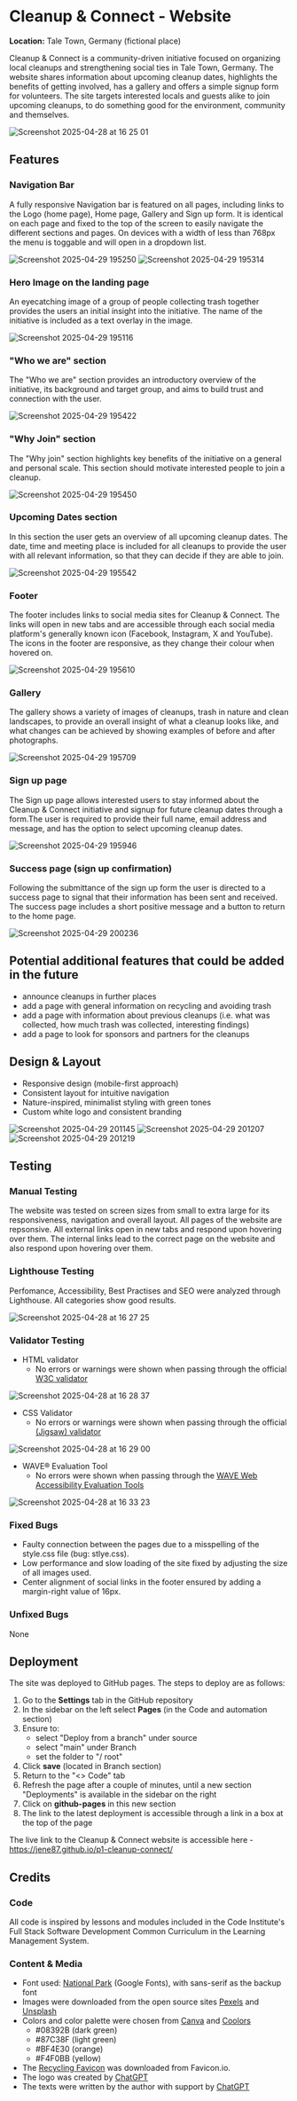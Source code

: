 # Cleanup & Connect - Website

**Location:** Tale Town, Germany (fictional place) 

Cleanup & Connect is a community-driven initiative focused on organizing local cleanups and strengthening social ties in Tale Town, Germany. The website shares information about upcoming cleanup dates, highlights the benefits of getting involved, has a gallery and offers a simple signup form for volunteers. The site targets interested locals and guests alike to join upcoming cleanups, to do something good for the environment, community and themselves. 

![Screenshot 2025-04-28 at 16 25 01](https://github.com/user-attachments/assets/03079507-033c-4399-bac4-b14a383f10c9)

## Features
### Navigation Bar
A fully responsive Navigation bar is featured on all pages, including links to the Logo (home page), Home page, Gallery and Sign up form. It is identical on each page and fixed to the top of the screen to easily navigate the different sections and pages. On devices with a width of less than 768px the menu is toggable and will open in a dropdown list.

![Screenshot 2025-04-29 195250](https://github.com/user-attachments/assets/0c09014a-42ed-427d-a65b-13df2df34ccc)
![Screenshot 2025-04-29 195314](https://github.com/user-attachments/assets/36d8f557-0b6f-45f8-8556-3be86838d349)

### Hero Image on the landing page
An eyecatching image of a group of people collecting trash together provides the users an initial insight into the initiative. The name of the initiative is included as a text overlay in the image.

![Screenshot 2025-04-29 195116](https://github.com/user-attachments/assets/456f97dc-1f55-4058-bd43-7be5fba920a0)

### "Who we are" section
The "Who we are" section provides an introductory overview of the initiative, its background and target group, and aims to build trust and connection with the user. 

![Screenshot 2025-04-29 195422](https://github.com/user-attachments/assets/bbf6e864-7cac-4460-bd14-c9fd43ec543f)

### "Why Join" section 
The "Why join" section highlights key benefits of the initiative on a general and personal scale. This section should motivate interested people to join a cleanup.

![Screenshot 2025-04-29 195450](https://github.com/user-attachments/assets/8341df1a-fc0b-4913-8636-fcefac429710)

### Upcoming Dates section
In this section the user gets an overview of all upcoming cleanup dates. The date, time and meeting place is included for all cleanups to provide the user with all relevant information, so that they can decide if they are able to join.

![Screenshot 2025-04-29 195542](https://github.com/user-attachments/assets/cd0770c8-ef3f-4bab-82c2-228794002681)

### Footer
The footer includes links to social media sites for Cleanup & Connect. The links will open in new tabs and are accessible through each social media platform's generally known icon (Facebook, Instagram, X and YouTube). The icons in the footer are responsive, as they change their colour when hovered on. 

![Screenshot 2025-04-29 195610](https://github.com/user-attachments/assets/4b0ab59c-4d46-4115-8cb9-32381049b49b)

### Gallery 
The gallery shows a variety of images of cleanups, trash in nature and clean landscapes, to provide an overall insight of what a cleanup looks like, and what changes can be achieved by showing examples of before and after photographs. 

![Screenshot 2025-04-29 195709](https://github.com/user-attachments/assets/c2f92e72-38f7-476b-9b62-76b1fd75ead1)

### Sign up page
The Sign up page allows interested users to stay informed about the Cleanup & Connect initiative and signup for future cleanup dates through a form.The user is required to provide their full name, email address and message, and has the option to select  upcoming cleanup dates.

![Screenshot 2025-04-29 195946](https://github.com/user-attachments/assets/cdc5338e-0423-4cf0-abad-670adb2952f3)

### Success page (sign up confirmation)
Following the submittance of the sign up form the user is directed to a success page to signal that their information has been sent and received. The success page includes a short positive message and a button to return to the home page.

![Screenshot 2025-04-29 200236](https://github.com/user-attachments/assets/ef5c6ef1-6171-474f-bc2b-25dc86b258e5)

## Potential additional features that could be added in the future
- announce cleanups in further places 
- add a page with general information on recycling and avoiding trash
- add a page with information about previous cleanups (i.e. what was collected, how much trash was collected, interesting findings)
- add a page to look for sponsors and partners for the cleanups

## Design & Layout
- Responsive design (mobile-first approach)
- Consistent layout for intuitive navigation
- Nature-inspired, minimalist styling with green tones
- Custom white logo and consistent branding

![Screenshot 2025-04-29 201145](https://github.com/user-attachments/assets/9e9a29ad-d19d-4b08-bb3d-48ffdd8840e6)
![Screenshot 2025-04-29 201207](https://github.com/user-attachments/assets/ad896e7c-a0cc-4d22-8df8-ca42717b9e00)
![Screenshot 2025-04-29 201219](https://github.com/user-attachments/assets/e3c0159b-ccf8-4f12-8286-cecbbb262f60)

## Testing
### Manual Testing 
The website was tested on screen sizes from small to extra large for its responsiveness, navigation and overall layout. All pages of the website are repsonsive. All external links open in new tabs and respond upon hovering over them. The internal links lead to the correct page on the website and also respond upon hovering over them. 

### Lighthouse Testing 
Perfomance, Accessibility, Best Practises and SEO were analyzed through Lighthouse. All categories show good results. 

![Screenshot 2025-04-28 at 16 27 25](https://github.com/user-attachments/assets/3ae6b5ca-6043-45f9-b32d-fa439bd9ad06)

### Validator Testing
- HTML validator
  - No errors or warnings were shown when passing through the official [W3C validator](https://validator.w3.org/)
  
![Screenshot 2025-04-28 at 16 28 37](https://github.com/user-attachments/assets/fbf8eb9e-459c-40d9-9a45-c62286ef0ed4)

- CSS Validator
  - No errors or warnings were shown when passing through the official [(Jigsaw) validator](https://jigsaw.w3.org/css-validator/validator.html.en)

![Screenshot 2025-04-28 at 16 29 00](https://github.com/user-attachments/assets/35c64637-a0a5-4936-9590-d35551ddd29f)

- WAVE® Evaluation Tool
  - No errors were shown when passing through the [WAVE Web Accessibility Evaluation Tools](https://wave.webaim.org/)

![Screenshot 2025-04-28 at 16 33 23](https://github.com/user-attachments/assets/b2bb44a9-f1b9-4def-9160-cae9cfa55e41)

### Fixed Bugs
- Faulty connection between the pages due to a misspelling of the style.css file (bug: stlye.css).
- Low performance and slow loading of the site fixed by adjusting the size of all images used.
- Center alignment of social links in the footer ensured by adding a margin-right value of 16px.

### Unfixed Bugs
None

## Deployment
The site was deployed to GitHub pages. The steps to deploy are as follows:
1. Go to the **Settings** tab in the GitHub repository
2. In the sidebar on the left select **Pages** (in the Code and automation section)
3. Ensure to:
   - select "Deploy from a branch" under source
   - select "main" under Branch
   - set the folder to "/ root"
4. Click **save** (located in Branch section)
5. Return to the "<> Code" tab 
6. Refresh the page after a couple of minutes, until a new section "Deployments" is available in the sidebar on the right
7. Click on **github-pages** in this new section 
8. The link to the latest deployment is accessible through a link in a box at the top of the page 

The live link to the Cleanup & Connect website is accessible here - https://jene87.github.io/p1-cleanup-connect/

## Credits
### Code
All code is inspired by lessons and modules included in the Code Institute's Full Stack Software Development Common Curriculum in the Learning Management System.

### Content & Media
- Font used: [National Park](https://fonts.google.com/specimen/National+Park) (Google Fonts), with sans-serif as the backup font
- Images were downloaded from the open source sites [Pexels](pexels.com) and [Unsplash](unsplash.com)
- Colors and color palette were chosen from [Canva](canva.com) and [Coolors](coolors.co)
	- #08392B (dark green) 
	- #87C38F (light green) 
	- #BF4E30 (orange) 
	- #F4F0BB (yellow)
- The [Recycling Favicon](https://favicon.io/emoji-favicons/recycling-symbol/) was downloaded from Favicon.io.
- The logo was created by [ChatGPT](chatgpt.com)
- The texts were written by the author with support by [ChatGPT](chatgpt.com)
